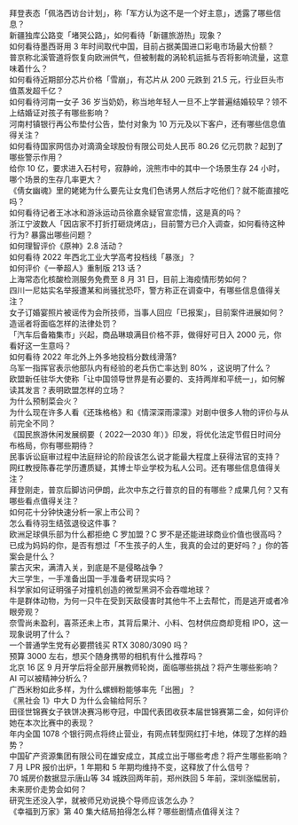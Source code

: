 拜登表态「佩洛西访台计划」，称「军方认为这不是一个好主意」，透露了哪些信息？  
新疆独库公路变「堵哭公路」，如何看待「新疆旅游热」现象？  
如何看待墨西哥用 3 年时间取代中国，目前占据美国进口彩电市场最大份额？  
普京称北溪管道将恢复向欧洲供气，但被制裁的涡轮机运抵与否将影响流量，这意味着什么？  
如何看待近期部分芯片价格「雪崩」，有芯片从 200 元跌到 21.5 元，行业巨头市值蒸发超千亿？  
如何看待河南一女子 36 岁当奶奶，称当地年轻人一旦不上学普遍结婚较早？领不上结婚证对孩子有哪些影响？  
河南村镇银行再公布垫付公告，垫付对象为 10 万元及以下客户，还有哪些信息值得关注？  
如何看待国家网信办对滴滴全球股份有限公司处人民币 80.26 亿元罚款？起到了哪些警示作用？  
给你 10 亿，要求进入石村号，寂静岭，浣熊市中的其中一个场景生存 24 小时，哪个场景的生存几率更大？  
《倩女幽魂》里的姥姥为什么要先让女鬼们色诱男人然后才吃他们？就不能直接吃吗？  
如何看待记者王冰冰和游泳运动员徐嘉余疑官宣恋情，这是真的吗？  
浙江宁波数人「因店家不打折打砸烧烤店」，目前警方已介入调查，如何看待这种行为? 暴露出哪些问题？  
如何理智评价《原神》2.8 活动？  
如何看待 2022 年西北工业大学高考投档线「暴涨」？  
如何评价《一拳超人》重制版 213 话？  
上海常态化核酸检测服务免费至 8 月 31 日，目前上海疫情形势如何？  
四川一尼姑实名举报遭某和尚骚扰恐吓，警方称正在调查中，有哪些信息值得关注？  
女子订婚宴照片被谣传为会所技师，当事人回应「已报案」，目前案件进展如何？造谣者将面临怎样的法律处罚？  
「汽车后备箱集市」兴起，商品琳琅满目价格不菲，做得好可日入 2000 元，你看好这一生意吗？  
如何看待 2022 年北外上外多地投档分数线滑落?  
乌军一指挥官表示他部队内有经验的老兵伤亡率达到 80% ，这说明了什么？  
欧盟新任驻华大使称「让中国领导世界是有必要的、支持两岸和平统一」，如何解读其发言？表明欧盟怎样的立场？  
为什么预制菜会火？  
为什么现在许多人看《还珠格格》和《情深深雨濛濛》对剧中很多人物的评价与从前完全不同？  
《国民旅游休闲发展纲要（ 2022—2030 年）》印发，将优化法定节假日时间分布格局，你有哪些期待？  
民事诉讼庭审过程中法庭辩论的阶段该怎么说才能最大程度上获得法官的支持？  
网红教授陈春花学历遭质疑，其博士毕业学校为私人公司。还有哪些信息值得关注？  
拜登刚走，普京后脚访问伊朗，此次中东之行普京的目的有哪些？成果几何？又有哪些看点值得关注？  
如何花十分钟快速分析一家上市公司？  
怎么看待羽生结弦退役这件事？  
欧洲足球俱乐部为什么都拒绝 C 罗加盟？C 罗不是还能进球商业价值也很高吗？  
已成为妈妈的你，是否有想过「不生孩子的人生，我真的会过的更好吗？」你的答案会是什么？  
蒙古灭宋，满清入关，到底是不是侵略战争？  
大三学生，一手准备出国一手准备考研现实吗？  
科学家如何证明强子对撞机创造的微型黑洞不会吞噬地球？  
牛是群体动物，为何一只牛在受到天敌侵害时其他牛不上去帮忙，而是逃开或者冷眼旁观？  
奈雪尚未盈利，喜茶还未上市，其背后果汁、小料、包材供应商却竞相 IPO，这一现象说明了什么？  
一个普通学生党有必要攒钱买 RTX 3080/3090 吗？  
预算 3000 左右，想买个随身携带的相机有什么推荐吗？  
北京 16 区 9 月开学后将全部开展教师轮岗，面临哪些挑战？将产生哪些影响？  
AI 可以被精神分析么？  
广西米粉如此多样，为什么螺蛳粉能够率先「出圈」？  
《黑社会 1》中大 D 为什么会输给阿乐？  
田径世锦赛女子铁饼决赛冯彬夺冠，中国代表团收获本届世锦赛第二金，如何评价她在本次比赛中的表现？  
年内全国 1078 个银行网点将终止营业，有网点转型网红打卡地，体现了怎样的趋势？  
中国矿产资源集团有限公司在雄安成立，其成立出于哪些考虑？将产生哪些影响？  
7 月 LPR 报价出炉，1 年期和 5 年期均维持不变，这释放了什么信号？  
70 城房价数据显示唐山等 34 城跌回两年前，郑州跌回 5 年前，深圳涨幅居前，未来房价走势会如何？  
研究生还没入学，就被师兄劝说换个导师应该怎么办？  
《幸福到万家》第 40 集大结局拍得怎么样？哪些剧情点值得关注？  
